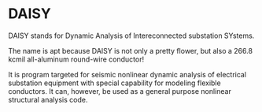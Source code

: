 # DAISY

DAISY stands for Dynamic Analysis of Intereconnected substation SYstems. 

The name is apt because DAISY is not only a pretty flower, but also a 266.8 kcmil all-aluminum round-wire conductor!

It is program targeted for seismic nonlinear dynamic analysis of electrical substation equipment with special capability for modeling flexible conductors. It can, however, be used as a general purpose nonlinear structural analysis code.

